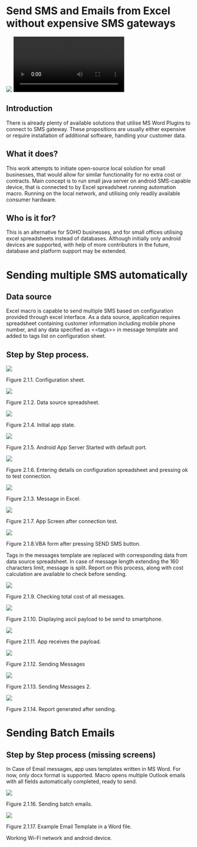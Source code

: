 # Send SMS and Emails from Excel without expensive SMS gateways

![](./media/excelvid.gif)
![](./media/appvid.mp4)

## Introduction 

There is already plenty of available solutions that utilise MS Word
Plugins to connect to SMS gateway. These propositions are usually either
expensive or require installation of additional software, handling your
customer data.

## What it does?

This work attempts to initiate open-source local solution for small
businesses, that would allow for similar functionality for no extra cost
or contracts. Main concept is to run small java server on android
SMS-capable device, that is connected to by Excel spreadsheet running
automation macro. Running on the local network, and utilising only
readily available consumer hardware.

## Who is it for?

This is an alternative for SOHO businesses, and for small offices
utilising excel spreadsheets instead of databases. Although initially
only android devices are supported, with help of more contributors in
the future, database and platform support may be extended.

# Sending multiple SMS automatically

## Data source

Excel macro is capable to send multiple SMS based on configuration
provided through excel interface. As a data source, application requires
spreadsheet containing customer information including mobile phone
number, and any data specified as \<\<tags\>\> in message template and
added to tags list on configuration sheet.

## Step by Step process.

![](./media/image1.jpeg)

Figure 2.1.1. Configuration sheet.

![](./media/image2.jpg)

Figure 2.1.2. Data source spreadsheet.

![](./media/image3.jpg)

Figure 2.1.4. Initial app state.

![](./media/image4.jpg)

Figure 2.1.5. Android App Server Started with default port.

![](./media/image5.jpg)

Figure 2.1.6. Entering details on configuration spreadsheet and pressing
ok to test connection.

![](./media/image6.jpg)

Figure 2.1.3. Message in Excel.

![](./media/image7.jpg)

Figure 2.1.7. App Screen after connection test.

![](./media/image8.jpg)

Figure 2.1.8.VBA form after pressing SEND SMS button.

Tags in the messages template are replaced with corresponding data from
data source spreadsheet. In case of message length extending the 160
characters limit, message is split. Report on this process, along with
cost calculation are available to check before sending.

![](./media/image9.jpg)

Figure 2.1.9. Checking total cost of all messages.

![](./media/image10.jpg)

Figure 2.1.10. Displaying ascii payload to be send to smartphone.

![](./media/image11.jpg)

Figure 2.1.11. App receives the payload.

![](./media/image12.jpg)

Figure 2.1.12. Sending Messages

![](./media/image13.jpg)

Figure 2.1.13. Sending Messages 2.

![](./media/image14.jpg)

Figure 2.1.14. Report generated after sending.

# Sending Batch Emails

## Step by Step process (missing screens)

In Case of Email messages, app uses templates written in MS Word. For
now, only docx format is supported. Macro opens multiple Outlook emails
with all fields automatically completed, ready to send.

![](./media/image15.jpg)

Figure 2.1.16. Sending batch emails.

![](./media/image16.jpg)

Figure 2.1.17. Example Email Template in a Word file.

Working Wi-Fi network and android device.
